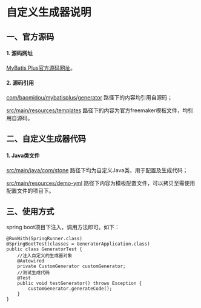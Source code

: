 # 自定义生成器说明

## 一、官方源码

#### 1. 源码网址

[MyBatis Plus官方源码网址](https://github.com/baomidou/generator)。

#### 2. 源码引用

<u>com/baomidou/mybatisplus/generator</u> 路径下的内容均引用自源码；

<u>src/main/resources/templates</u> 路径下的内容为官方freemaker模板文件，均引用自源码。

## 二、自定义生成器代码

#### 1. Java类文件

<u>src/main/java/com/stone</u> 路径下均为自定义Java类，用于配置及生成代码；

<u>src/main/resources/demo-yml</u> 路径下内容为模板配置文件，可以拷贝至需使用配置文件的项目下。

## 三、使用方式

spring boot项目下注入，调用方法即可。如下：

```
@RunWith(SpringRunner.class)
@SpringBootTest(classes = GeneratorApplication.class)
public class GeneratorTest {
    //注入自定义的生成器对象
    @Autowired
    private CustomGenerator customGenerator;
    //测试生成代码
    @Test
    public void testGenerator() throws Exception {
        customGenerator.generateCode();
    }
}
```
